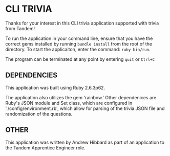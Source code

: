 # CLI TRIVIA

Thanks for your interest in this CLI trivia application supported with trivia from Tandem!

To run the application in your command line, ensure that you have the correct gems installed by running `bundle install` from the root of the directory. To start the applicaiton, enter the command: `ruby bin/run`.

The program can be terminated at any point by entering `quit` or `Ctrl+C`

## DEPENDENCIES
This application was built using Ruby 2.6.3p62.

The application also utilizes the gem 'rainbow.' 
Other dependenices are Ruby's JSON module and Set class, which are configured in './config/environment.rb', which allow for parsing of the trivia JSON file and randomization of the questions. 

## OTHER
This application was written by Andrew Hibbard as part of an application to the Tandem Apprentice Engineer role.